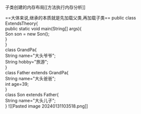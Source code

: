 子类创建的内存布局[[方法执行内存分析]]

==大体来说,继承的本质就是先加载父类,再加载子类==
public class ExtendsTheory{  
    public static void main(String[] args){  
        Son son = new Son();  
    }  
}  
class GrandPa{  
    String name="大头爷爷";  
    String hobby="旅游";  
}  
class Father extends GrandPa{  
    String name="大头爸爸";  
    int age=39;  
}  
class Son extends Father{  
    String name="大头儿子";  
}
![[Pasted image 20240131103518.png]]
